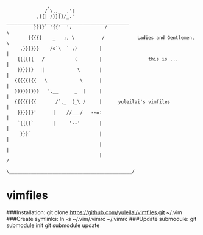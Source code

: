                    ,
                  / \,,_  .'|
               ,{{| /}}}}/_.'            _____________________________________________
              }}}}` '{{'  '.            /                                             \
            {{{{{    _   ;, \          /            Ladies and Gentlemen,              \
         ,}}}}}}    /o`\  ` ;)        |                                                |
        {{{{{{   /           (        |                 this is ...                    |
        }}}}}}   |            \       |                                                |
       {{{{{{{{   \            \      |                                                |
       }}}}}}}}}   '.__      _  |     |                                                |
       {{{{{{{{       /`._  (_\ /     |      yuleilai's vimfiles                       |
        }}}}}}'      |    //___/   --=:                                                |
        `{{{{`       |     '--'       |                                                |
         }}}`                         |                                                |
                                      |                                                |
                                      |                                               /
                                       \_____________________________________________/

vimfiles
========

###Installation: 
    git clone https://github.com/yuleilai/vimfiles.git ~/.vim 
###Create symlinks: 
    ln -s ~/.vim/.vimrc ~/.vimrc 
###Update submodule: 
    git submodule init
    git submodule update

